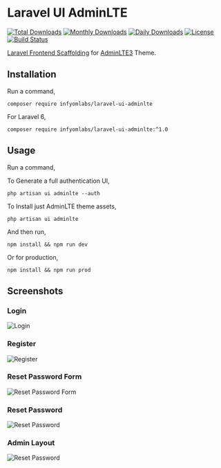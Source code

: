 # Laravel UI AdminLTE

[![Total Downloads](https://poser.pugx.org/infyomlabs/laravel-ui-adminlte/downloads)](https://packagist.org/packages/infyomlabs/laravel-ui-adminlte)
[![Monthly Downloads](https://poser.pugx.org/infyomlabs/laravel-ui-adminlte/d/monthly)](https://packagist.org/packages/infyomlabs/laravel-ui-adminlte)
[![Daily Downloads](https://poser.pugx.org/infyomlabs/laravel-ui-adminlte/d/daily)](https://packagist.org/packages/infyomlabs/laravel-ui-adminlte)
[![License](https://poser.pugx.org/infyomlabs/laravel-ui-adminlte/license)](https://packagist.org/packages/infyomlabs/laravel-ui-adminlte)
[![Build Status](https://travis-ci.org/InfyOmLabs/laravel-ui-adminlte.svg?branch=test-cases)](https://travis-ci.org/InfyOmLabs/laravel-ui-adminlte)

[Laravel Frontend Scaffolding](https://laravel.com/docs/7.x/frontend) for [AdminLTE3](https://adminlte.io/themes/v3/) Theme.

## Installation

Run a command,

`composer require infyomlabs/laravel-ui-adminlte`

For Laravel 6,

`composer require infyomlabs/laravel-ui-adminlte:^1.0`

## Usage

Run a command,

To Generate a full authentication UI,

`php artisan ui adminlte --auth`

To Install just AdminLTE theme assets,

`php artisan ui adminlte`

And then run,

`npm install && npm run dev`

Or for production,

`npm install && npm run prod`

## Screenshots

### Login

![Login](https://raw.github.com/InfyOmLabs/laravel-ui-adminlte/master/screenshots/Login.png)

### Register

![Register](https://raw.github.com/InfyOmLabs/laravel-ui-adminlte/master/screenshots/Register.png)

### Reset Password Form

![Reset Password Form](https://raw.github.com/InfyOmLabs/laravel-ui-adminlte/master/screenshots/Reset-Password-Form.png)

### Reset Password

![Reset Password](https://raw.github.com/InfyOmLabs/laravel-ui-adminlte/master/screenshots/Reset-Password.png)

### Admin Layout

![Reset Password](https://raw.github.com/InfyOmLabs/laravel-ui-adminlte/master/screenshots/Admin-Layout.png)
